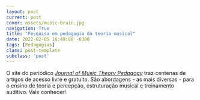 ```yaml
---
layout: post
current: post
cover: assets/music-brain.jpg
navigation: True
title: "Pesquisa em pedagogia da teoria musical"
date: 2022-02-05 16:49:00 -0300
tags: [Pedagogias]
class: post-template
subclass: 'post'
---
```


O site do periódico [*Journal of Music Theory Pedagogy*](https://jmtp.appstate.edu) traz centenas de artigos de acesso livre e gratuito. São abordagens - as mais diversas - para o ensino de teoria e percepção, estruturação musical e treinamento auditivo. Vale conhecer!